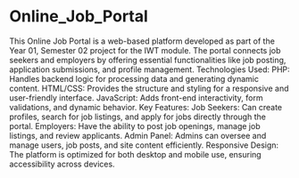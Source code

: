 # Online_Job_Portal
This Online Job Portal is a web-based platform developed as part of the Year 01, Semester 02 project for the IWT module. The portal connects job seekers and employers by offering essential functionalities like job posting, application submissions, and profile management.  Technologies Used: PHP: Handles backend logic for processing data and generating dynamic content. HTML/CSS: Provides the structure and styling for a responsive and user-friendly interface. JavaScript: Adds front-end interactivity, form validations, and dynamic behavior. Key Features: Job Seekers: Can create profiles, search for job listings, and apply for jobs directly through the portal. Employers: Have the ability to post job openings, manage job listings, and review applicants. Admin Panel: Admins can oversee and manage users, job posts, and site content efficiently. Responsive Design: The platform is optimized for both desktop and mobile use, ensuring accessibility across devices. 
